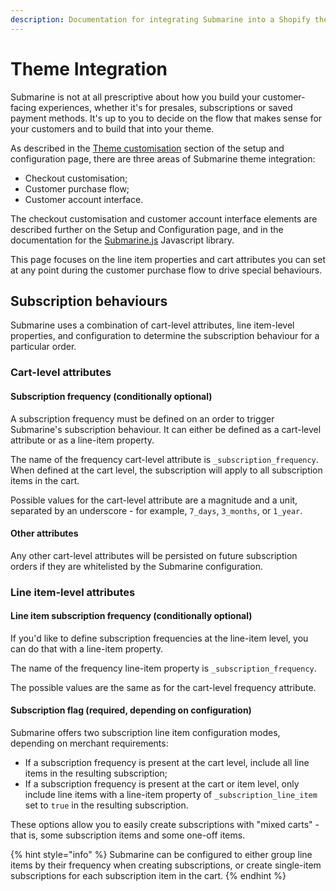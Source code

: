 ```yaml
---
description: Documentation for integrating Submarine into a Shopify theme.
---
```


# Theme Integration

Submarine is not at all prescriptive about how you build your customer-facing experiences, whether it's for presales, subscriptions or saved payment methods. It's up to you to decide on the flow that makes sense for your customers and to build that into your theme.

As described in the [Theme customisation](https://docs.getsubmarine.com/build/setup-and-configuration#theme-customisation) section of the setup and configuration page, there are three areas of Submarine theme integration:

* Checkout customisation;
* Customer purchase flow;
* Customer account interface.

The checkout customisation and customer account interface elements are described further on the Setup and Configuration page, and in the documentation for the [Submarine.js](https://github.com/discolabs/submarine-js) Javascript library.

This page focuses on the line item properties and cart attributes you can set at any point during the customer purchase flow to drive special behaviours.

## Subscription behaviours

Submarine uses a combination of cart-level attributes, line item-level properties, and configuration to determine the subscription behaviour for a particular order.

### Cart-level attributes

#### Subscription frequency \(conditionally optional\)

A subscription frequency must be defined on an order to trigger Submarine's subscription behaviour. It can either be defined as a cart-level attribute or as a line-item property. 

The name of the frequency cart-level attribute is `_subscription_frequency`. When defined at the cart level, the subscription will apply to all subscription items in the cart.

Possible values for the cart-level attribute are a magnitude and a unit, separated by an underscore - for example, `7_days`, `3_months`, or `1_year`.

#### Other attributes

Any other cart-level attributes will be persisted on future subscription orders if they are whitelisted by the Submarine configuration.

### Line item-level attributes

#### Line item subscription frequency \(conditionally optional\)

If you'd like to define subscription frequencies at the line-item level, you can do that with a line-item property.

The name of the frequency line-item property is `_subscription_frequency`.

The possible values are the same as for the cart-level frequency attribute.

#### Subscription flag \(required, depending on configuration\)

Submarine offers two subscription line item configuration modes, depending on merchant requirements:

* If a subscription frequency is present at the cart level, include all line items in the resulting subscription;
* If a subscription frequency is present at the cart or item level, only include line items with a line-item property of `_subscription_line_item` set to `true` in the resulting subscription.

These options allow you to easily create subscriptions with "mixed carts" - that is, some subscription items and some one-off items.

{% hint style="info" %}
Submarine can be configured to either group line items by their frequency when creating subscriptions, or create single-item subscriptions for each subscription item in the cart.
{% endhint %}



